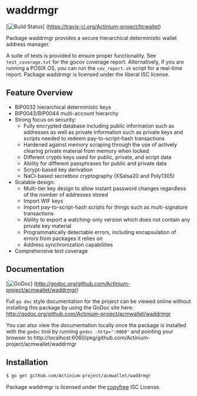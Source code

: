 waddrmgr
========

[![Build Status](https://travis-ci.org/Actinium-project/ltcwallet.png?branch=master)]
(https://travis-ci.org/Actinium-project/ltcwallet)

Package waddrmgr provides a secure hierarchical deterministic wallet address
manager.

A suite of tests is provided to ensure proper functionality.  See
`test_coverage.txt` for the gocov coverage report.  Alternatively, if you are
running a POSIX OS, you can run the `cov_report.sh` script for a real-time
report.  Package waddrmgr is licensed under the liberal ISC license.

## Feature Overview

- BIP0032 hierarchical deterministic keys
- BIP0043/BIP0044 multi-account hierarchy
- Strong focus on security:
  - Fully encrypted database including public information such as addresses as
    well as private information such as private keys and scripts needed to
    redeem pay-to-script-hash transactions
  - Hardened against memory scraping through the use of actively clearing
    private material from memory when locked
  - Different crypto keys used for public, private, and script data
  - Ability for different passphrases for public and private data
  - Scrypt-based key derivation
  - NaCl-based secretbox cryptography (XSalsa20 and Poly1305)
- Scalable design:
  - Multi-tier key design to allow instant password changes regardless of the
    number of addresses stored
  - Import WIF keys
  - Import pay-to-script-hash scripts for things such as multi-signature
    transactions
  - Ability to export a watching-only version which does not contain any private
    key material
  - Programmatically detectable errors, including encapsulation of errors from
    packages it relies on
  - Address synchronization capabilities
- Comprehensive test coverage

## Documentation

[![GoDoc](https://godoc.org/github.com/Actinium-project/acmwallet/waddrmgr?status.png)]
(http://godoc.org/github.com/Actinium-project/acmwallet/waddrmgr)

Full `go doc` style documentation for the project can be viewed online without
installing this package by using the GoDoc site here:
http://godoc.org/github.com/Actinium-project/acmwallet/waddrmgr

You can also view the documentation locally once the package is installed with
the `godoc` tool by running `godoc -http=":6060"` and pointing your browser to
http://localhost:6060/pkg/github.com/Actinium-project/acmwallet/waddrmgr

## Installation

```bash
$ go get github.com/Actinium-project/acmwallet/waddrmgr
```

Package waddrmgr is licensed under the [copyfree](http://copyfree.org) ISC
License.

